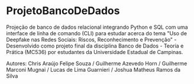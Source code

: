 # ProjetoBancoDeDados
Projeção de banco de dados relacional integrando Python e SQL com uma interface de linha de comando (CLI) para estudar acerca do tema "Uso de Deepfake nas Redes Sociais: Riscos, Reconhecimento e Prevenção" -  Desenvolvido como projeto final da disciplina Banco de Dados -  Teoria e Prática (MC536) por estudantes da Universidade Estadual de Campinas.

Autores: Chris Araújo Felipe Souza / Guilherme Azevedo Horn / Guilherme Marconi Mugnai / Lucas de Lima Guarnieri / Joshua Matheus Ramos da Silva
